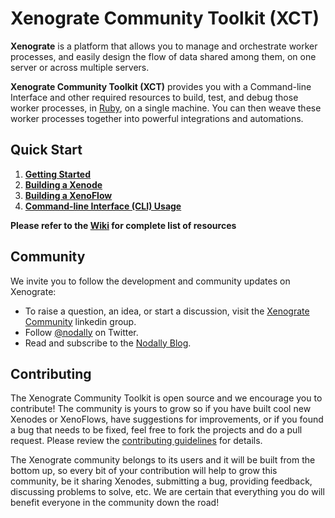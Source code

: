 Xenograte Community Toolkit (XCT)
===

**Xenograte** is a platform that allows you to manage and orchestrate worker processes, and easily design the 
flow of data shared among them, on one server or across multiple servers.

**Xenograte Community Toolkit (XCT)** provides you with a Command-line Interface and other required 
resources to build, test, and debug those worker processes, in [Ruby](http://www.ruby-lang.org/en/), on a 
single machine. You can then weave these worker processes together into powerful integrations and automations.

## Quick Start

1. [**Getting Started**](../../wiki/Getting-started)
2. [**Building a Xenode**](../../wiki/Building-a-Xenode)
3. [**Building a XenoFlow**](../../wiki/Building-a-Xenoflow)
4. [**Command-line Interface (CLI) Usage**](../../wiki/Command-Line-Interface-Usage)

**Please refer to the [Wiki](../../wiki) for complete list of resources**

## Community

We invite you to follow the development and community updates on Xenograte:

- To raise a question, an idea, or start a discussion, visit the [Xenograte Community][23] linkedin group.
- Follow [@nodally][21] on Twitter.
- Read and subscribe to the [Nodally Blog][22].

[21]: http://twitter.com/nodally
[22]: http://blog.nodally.com
[23]: http://www.linkedin.com/groups/Xenograte-Community-5068501

## Contributing

The Xenograte Community Toolkit is open source and we encourage you to contribute! The community is yours 
to grow so if you have built cool new Xenodes or XenoFlows, have suggestions for improvements, or if you 
found a bug that needs to be fixed, feel free to fork the projects and do a pull request. Please review the 
[contributing guidelines](CONTRIBUTING.md) for details.

The Xenograte community belongs to its users and it will be built from the bottom up, so every bit of your 
contribution will help to grow this community, be it sharing Xenodes, submitting a bug, providing feedback, 
discussing problems to solve, etc. We are certain that everything you do will benefit everyone in the 
community down the road!
